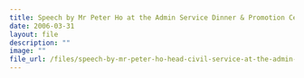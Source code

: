 ```yaml
---
title: Speech by Mr Peter Ho at the Admin Service Dinner & Promotion Ceremony 2006
date: 2006-03-31
layout: file
description: ""
image: ""
file_url: /files/speech-by-mr-peter-ho-head-civil-service-at-the-admin-service-dinner-promotion-ceremony-2006.pdf
---
```


